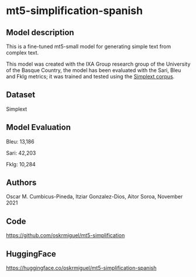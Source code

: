 # mt5-simplification-spanish

## Model description

This is a fine-tuned mt5-small model for generating simple text from complex text.

This model was created with the IXA Group research group of the University of the Basque Country, the model has been evaluated with the Sari, Bleu and Fklg metrics; it was trained and tested using the [Simplext corpus](https://dl.acm.org/doi/10.1145/2738046).

## Dataset

Simplext 

## Model Evaluation

Bleu: 13,186

Sari: 42,203

Fklg: 10,284


## Authors

Oscar M. Cumbicus-Pineda, Itziar Gonzalez-Dios, Aitor Soroa, November 2021

## Code

https://github.com/oskrmiguel/mt5-simplification

## HuggingFace
https://huggingface.co/oskrmiguel/mt5-simplification-spanish
